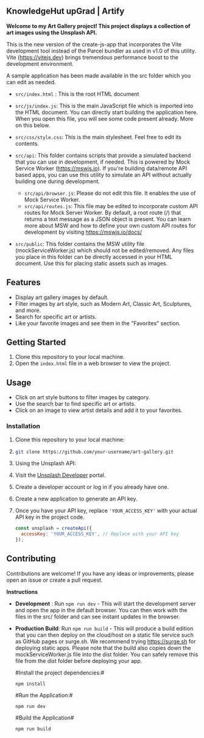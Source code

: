 ## **KnowledgeHut upGrad | Artify**


**Welcome to my Art Gallery project! This project displays a collection of art images using the Unsplash API.**


This is the new version of the create-js-app that incorporates the Vite development tool instead of the Parcel bundler as used in v1.0 of this utility. Vite (https://vitejs.dev) brings tremendous performance boost to the development environment.

A sample application has been made available in the src folder which you can edit as needed. 

- ```src/index.html``` : This is the root HTML document
- ```src/js/index.js```: This is the main JavaScript file which is imported into the HTML document. You can directly start building the application here. When you open this file, you will see some code present already. More on this below.
- ```src/css/style.css```: This is the main stylesheet. Feel free to edit its contents.
- ```src/api```: This folder contains scripts that provide a simulated backend that you can use in development, if needed. This is powered by Mock Service Worker (https://mswjs.io). If you're building data/remote API based apps, you can use this utility to simulate an API without actually building one during development. 
  - ```src/api/browser.js```: Please do not edit this file. It enables the use of Mock Service Worker.
  - ```src/api/routes.js```: This file may be edited to incorporate custom API routes for Mock Server Worker. By default, a root route (/) that returns a text message as a JSON object is present. You can learn more about MSW and how to define your own custom API routes for development by visiting https://mswjs.io/docs/

- ```src/public```: This folder contains the MSW utility file (mockServiceWorker.js) which should not be edited/removed. Any files you place in this folder can be directly accessed in your HTML document. Use this for placing static assets such as images. 

## Features

- Display art gallery images by default.
- Filter images by art style, such as Modern Art, Classic Art, Sculptures, and more.
- Search for specific art or artists.
- Like your favorite images and see them in the "Favorites" section.

## Getting Started

1. Clone this repository to your local machine.
2. Open the `index.html` file in a web browser to view the project.

## Usage

- Click on art style buttons to filter images by category.
- Use the search bar to find specific art or artists.
- Click on an image to view artist details and add it to your favorites.


### Installation

1. Clone this repository to your local machine:
2. ```bash
   git clone https://github.com/your-username/art-gallery.git
3. Using the Unsplash API:
   
4. Visit the [Unsplash Developer](https://unsplash.com/developers) portal.
5. Create a developer account or log in if you already have one.
6. Create a new application to generate an API key.
7. Once you have your API key, replace `'YOUR_ACCESS_KEY'` with your actual API key in the project code.
    ```javascript
    const unsplash = createApi({
      accessKey: 'YOUR_ACCESS_KEY', // Replace with your API key
    });

## Contributing

Contributions are welcome! If you have any ideas or improvements, please open an issue or create a pull request.



**Instructions**

- **Development** : Run `npm run dev` - This will start the development server and open the app in the default browser. You can then work with the files in the src/ folder and can see instant updates in the browser.
  
- **Production Build**: Run `npm run build` - This will produce a build edition that you can then deploy on the cloud/host on a static file service such as GitHub pages or surge.sh.  We recommend trying https://surge.sh for deploying static apps. Please note that the build also copies down the mockServiceWorker.js file into the dist folder. You can safely remove this file from the dist folder before deploying your app.

    #Install the project dependencies:#
    ```terminal
    npm install
  ```  
  #Run the Application:#
  ```terminal
  npm run dev
  ```
  #Build the Application#
  ```
  npm run build
  ```
  
